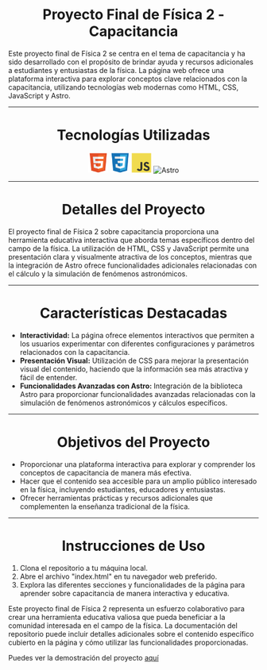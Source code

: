 <h1 align="center">Proyecto Final de Física 2 - Capacitancia</h1>
<p>Este proyecto final de Física 2 se centra en el tema de capacitancia y ha sido desarrollado con el propósito de brindar ayuda y recursos adicionales a estudiantes y entusiastas de la física. La página web ofrece una plataforma interactiva para explorar conceptos clave relacionados con la capacitancia, utilizando tecnologías web modernas como HTML, CSS, JavaScript y Astro.</p>
<hr>
<h1 align="center">Tecnologías Utilizadas</h1>
<div align="center">
  <img src="https://github.com/devicons/devicon/blob/master/icons/html5/html5-original.svg" alt="HTML5" title="HTML5" width="40px">
  <img src="https://github.com/devicons/devicon/blob/master/icons/css3/css3-original.svg" alt="CSS3" title="CSS3" width="40px">
  <img src="https://github.com/devicons/devicon/blob/master/icons/javascript/javascript-original.svg" alt="JavaScript" title="JavaScript" width="40px">
  <img src="https://cdn.jsdelivr.net/gh/devicons/devicon@latest/icons/astro/astro-original.svg" alt="Astro" title="Astro" width="40px">

</div>
<hr>
<h1 align="center">Detalles del Proyecto</h1>
<p>El proyecto final de Física 2 sobre capacitancia proporciona una herramienta educativa interactiva que aborda temas específicos dentro del campo de la física. La utilización de HTML, CSS y JavaScript permite una presentación clara y visualmente atractiva de los conceptos, mientras que la integración de Astro ofrece funcionalidades adicionales relacionadas con el cálculo y la simulación de fenómenos astronómicos.</p>
<hr>
<h1 align="center">Características Destacadas</h1>
<ul>
  <li><b>Interactividad:</b> La página ofrece elementos interactivos que permiten a los usuarios experimentar con diferentes configuraciones y parámetros relacionados con la capacitancia.</li>
  <li><b>Presentación Visual:</b> Utilización de CSS para mejorar la presentación visual del contenido, haciendo que la información sea más atractiva y fácil de entender.</li>
  <li><b>Funcionalidades Avanzadas con Astro:</b> Integración de la biblioteca Astro para proporcionar funcionalidades avanzadas relacionadas con la simulación de fenómenos astronómicos y cálculos específicos.</li>
</ul>
<hr>
<h1 align="center">Objetivos del Proyecto</h1>
<ul>
  <li>Proporcionar una plataforma interactiva para explorar y comprender los conceptos de capacitancia de manera más efectiva.</li>
  <li>Hacer que el contenido sea accesible para un amplio público interesado en la física, incluyendo estudiantes, educadores y entusiastas.</li>
  <li>Ofrecer herramientas prácticas y recursos adicionales que complementen la enseñanza tradicional de la física.</li>
</ul>
<hr>
<h1 align="center">Instrucciones de Uso</h1>
<ol>
  <li>Clona el repositorio a tu máquina local.</li>
  <li>Abre el archivo "index.html" en tu navegador web preferido.</li>
  <li>Explora las diferentes secciones y funcionalidades de la página para aprender sobre capacitancia de manera interactiva y educativa.</li>
</ol>
<p>Este proyecto final de Física 2 representa un esfuerzo colaborativo para crear una herramienta educativa valiosa que pueda beneficiar a la comunidad interesada en el campo de la física. La documentación del repositorio puede incluir detalles adicionales sobre el contenido específico cubierto en la página y cómo utilizar las funcionalidades proporcionadas.</p>
<p>Puedes ver la demostración del proyecto <a href="https://jordanmedinaortiz.github.io/LluviadeIdeas/">aquí</a></p>
